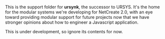 This is the support folder for **ursynk**, the successor to URSYS. It's the home for
the modular systems we're developing for NetCreate 2.0, with an eye toward providing
modular support for future projects now that we have stronger opinions about
how to engineer a Javascript application. 

This is under development, so ignore its contents for now.
